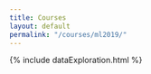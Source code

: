 ```yaml
---
title: Courses
layout: default
permalink: "/courses/ml2019/"
---
```


{% include dataExploration.html %}

